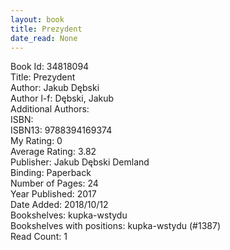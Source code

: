 ```yaml
---
layout: book
title: Prezydent
date_read: None
---
```


Book Id: 34818094<br />
Title: Prezydent<br />
Author: Jakub Dębski<br />
Author l-f: Dębski, Jakub<br />
Additional Authors: <br />
ISBN: <br />
ISBN13: 9788394169374<br />
My Rating: 0<br />
Average Rating: 3.82<br />
Publisher: Jakub Dębski Demland<br />
Binding: Paperback<br />
Number of Pages: 24<br />
Year Published: 2017<br />
Date Added: 2018/10/12<br />
Bookshelves: kupka-wstydu<br />
Bookshelves with positions: kupka-wstydu (#1387)<br />
Read Count: 1<br />

